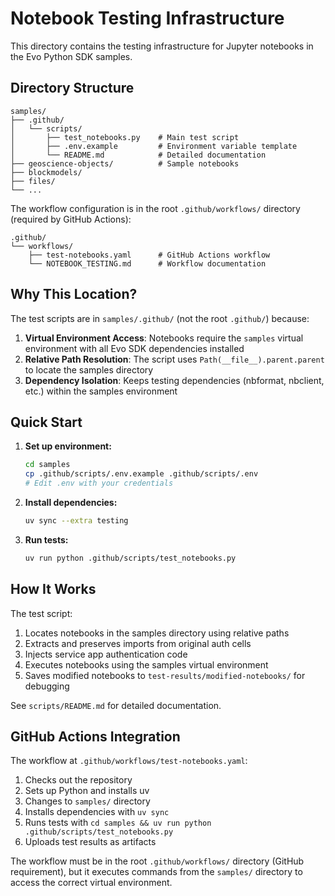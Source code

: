 # Notebook Testing Infrastructure

This directory contains the testing infrastructure for Jupyter notebooks in the Evo Python SDK samples.

## Directory Structure

```
samples/
├── .github/
│   └── scripts/
│       ├── test_notebooks.py    # Main test script
│       ├── .env.example         # Environment variable template
│       └── README.md            # Detailed documentation
├── geoscience-objects/          # Sample notebooks
├── blockmodels/
├── files/
└── ...
```

The workflow configuration is in the root `.github/workflows/` directory (required by GitHub Actions):
```
.github/
└── workflows/
    ├── test-notebooks.yaml      # GitHub Actions workflow
    └── NOTEBOOK_TESTING.md      # Workflow documentation
```

## Why This Location?

The test scripts are in `samples/.github/` (not the root `.github/`) because:

1. **Virtual Environment Access**: Notebooks require the `samples` virtual environment with all Evo SDK dependencies installed
2. **Relative Path Resolution**: The script uses `Path(__file__).parent.parent` to locate the samples directory
3. **Dependency Isolation**: Keeps testing dependencies (nbformat, nbclient, etc.) within the samples environment

## Quick Start

1. **Set up environment:**
   ```bash
   cd samples
   cp .github/scripts/.env.example .github/scripts/.env
   # Edit .env with your credentials
   ```

2. **Install dependencies:**
   ```bash
   uv sync --extra testing
   ```

3. **Run tests:**
   ```bash
   uv run python .github/scripts/test_notebooks.py
   ```

## How It Works

The test script:
1. Locates notebooks in the samples directory using relative paths
2. Extracts and preserves imports from original auth cells
3. Injects service app authentication code
4. Executes notebooks using the samples virtual environment
5. Saves modified notebooks to `test-results/modified-notebooks/` for debugging

See `scripts/README.md` for detailed documentation.

## GitHub Actions Integration

The workflow at `.github/workflows/test-notebooks.yaml`:
1. Checks out the repository
2. Sets up Python and installs uv
3. Changes to `samples/` directory
4. Installs dependencies with `uv sync`
5. Runs tests with `cd samples && uv run python .github/scripts/test_notebooks.py`
6. Uploads test results as artifacts

The workflow must be in the root `.github/workflows/` directory (GitHub requirement), but it executes commands from the `samples/` directory to access the correct virtual environment.
